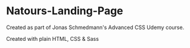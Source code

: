 # Natours-Landing-Page

Created as part of Jonas Schmedmann's Advanced CSS Udemy course. 

Created with plain HTML, CSS & Sass

